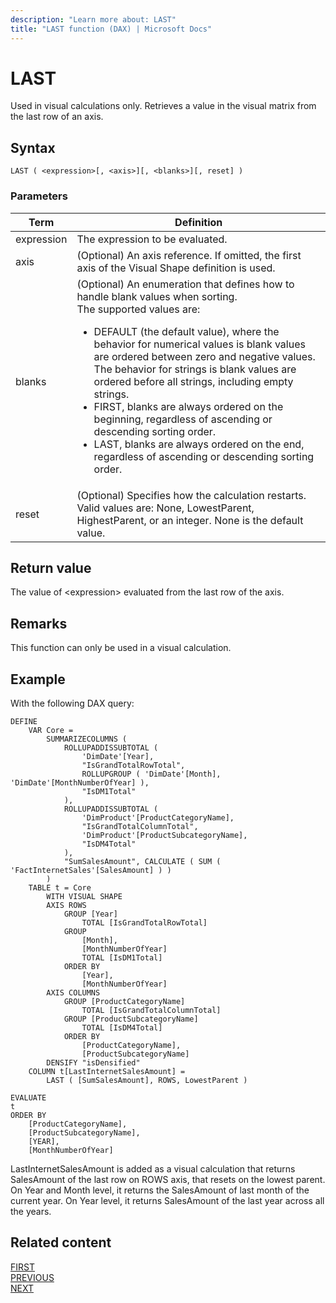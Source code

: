 ```yaml
---
description: "Learn more about: LAST"
title: "LAST function (DAX) | Microsoft Docs"
---
```


# LAST

Used in visual calculations only. Retrieves a value in the visual matrix from the last row of an axis.
  
## Syntax  
  
```dax
LAST ( <expression>[, <axis>][, <blanks>][, reset] )
```
  
### Parameters  
  
|Term|Definition|  
|--------|--------------|  
|expression| The expression to be evaluated.|
|axis|(Optional) An axis reference. If omitted, the first axis of the Visual Shape definition is used.|
|blanks|(Optional) An enumeration that defines how to handle blank values when sorting. </br>The supported values are:<ul><li>DEFAULT (the default value), where the behavior for numerical values is blank values are ordered between zero and negative values. The behavior for strings is blank values are ordered before all strings, including empty strings.</li><li>FIRST, blanks are always ordered on the beginning, regardless of ascending or descending sorting order.</li><li>LAST, blanks are always ordered on the end, regardless of ascending or descending sorting order. </li></ul>|
|reset|(Optional) Specifies how the calculation restarts. Valid values are: None, LowestParent, HighestParent, or an integer. None is the default value.|


## Return value

The value of \<expression> evaluated from the last row of the axis.
  
## Remarks

This function can only be used in a visual calculation.

## Example

With the following DAX query:
  
```dax
DEFINE
    VAR Core =
        SUMMARIZECOLUMNS (
            ROLLUPADDISSUBTOTAL (
                'DimDate'[Year],
                "IsGrandTotalRowTotal",
                ROLLUPGROUP ( 'DimDate'[Month], 'DimDate'[MonthNumberOfYear] ),
                "IsDM1Total"
            ),
            ROLLUPADDISSUBTOTAL (
                'DimProduct'[ProductCategoryName],
                "IsGrandTotalColumnTotal",
                'DimProduct'[ProductSubcategoryName],
                "IsDM4Total"
            ),
            "SumSalesAmount", CALCULATE ( SUM ( 'FactInternetSales'[SalesAmount] ) )
        )
    TABLE t = Core
        WITH VISUAL SHAPE
        AXIS ROWS
            GROUP [Year]
                TOTAL [IsGrandTotalRowTotal]
            GROUP
                [Month],
                [MonthNumberOfYear]
                TOTAL [IsDM1Total]
            ORDER BY
                [Year],
                [MonthNumberOfYear]
        AXIS COLUMNS
            GROUP [ProductCategoryName]
                TOTAL [IsGrandTotalColumnTotal]
            GROUP [ProductSubcategoryName]
                TOTAL [IsDM4Total]
            ORDER BY
                [ProductCategoryName],
                [ProductSubcategoryName]
        DENSIFY "isDensified"
    COLUMN t[LastInternetSalesAmount] =
        LAST ( [SumSalesAmount], ROWS, LowestParent )

EVALUATE
t
ORDER BY
    [ProductCategoryName],
    [ProductSubcategoryName],
    [YEAR],
    [MonthNumberOfYear]
```

LastInternetSalesAmount is added as a visual calculation that returns SalesAmount of the last row on ROWS axis, that resets on the lowest parent. On Year and Month level, it returns the SalesAmount of last month of the current year. On Year level, it returns SalesAmount of the last year across all the years.

## Related content

[FIRST](first-function-dax.md)  
[PREVIOUS](previous-function-dax.md)  
[NEXT](next-function-dax.md)
